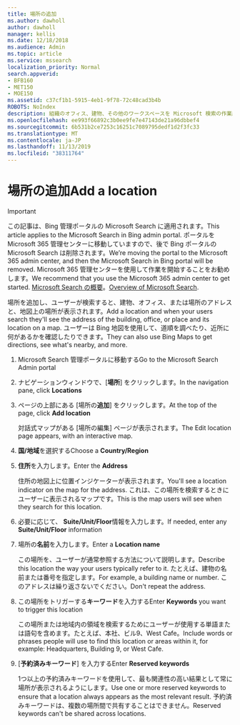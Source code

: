 ```yaml
---
title: 場所の追加
ms.author: dawholl
author: dawholl
manager: kellis
ms.date: 12/18/2018
ms.audience: Admin
ms.topic: article
ms.service: mssearch
localization_priority: Normal
search.appverid:
- BFB160
- MET150
- MOE150
ms.assetid: c37cf1b1-5915-4eb1-9f78-72c48cad3b4b
ROBOTS: NoIndex
description: 組織のオフィス、建物、その他のワークスペースを Microsoft 検索の作業結果に表示するための場所を追加する
ms.openlocfilehash: ee993f66892c3b0ee9fe7e47143de21a96dbbef4
ms.sourcegitcommit: 6b531b2ce7253c16251c7089795dedf1d2f3fc33
ms.translationtype: MT
ms.contentlocale: ja-JP
ms.lasthandoff: 11/13/2019
ms.locfileid: "38311764"
---
```

# <a name="add-a-location"></a><span data-ttu-id="648d2-103">場所の追加</span><span class="sxs-lookup"><span data-stu-id="648d2-103">Add a location</span></span>

> [!IMPORTANT]
> <span data-ttu-id="648d2-104">この記事は、Bing 管理ポータルの Microsoft Search に適用されます。</span><span class="sxs-lookup"><span data-stu-id="648d2-104">This article applies to the Microsoft Search in Bing admin portal.</span></span> <span data-ttu-id="648d2-105">ポータルを Microsoft 365 管理センターに移動していますので、後で Bing ポータルの Microsoft Search は削除されます。</span><span class="sxs-lookup"><span data-stu-id="648d2-105">We’re moving the portal to the Microsoft 365 admin center, and then the Microsoft Search in Bing portal will be removed.</span></span> <span data-ttu-id="648d2-106">Microsoft 365 管理センターを使用して作業を開始することをお勧めします。</span><span class="sxs-lookup"><span data-stu-id="648d2-106">We recommend that you use the Microsoft 365 admin center to get started.</span></span> <span data-ttu-id="648d2-107">[Microsoft Search の概要](overview-microsoft-search.md)。</span><span class="sxs-lookup"><span data-stu-id="648d2-107">[Overview of Microsoft Search](overview-microsoft-search.md).</span></span>
    
<span data-ttu-id="648d2-108">場所を追加し、ユーザーが検索すると、建物、オフィス、または場所のアドレスと、地図上の場所が表示されます。</span><span class="sxs-lookup"><span data-stu-id="648d2-108">Add a location and when your users search they'll see the address of the building, office, or place and its location on a map.</span></span> <span data-ttu-id="648d2-109">ユーザーは Bing 地図を使用して、道順を調べたり、近所に何があるかを確認したりできます。</span><span class="sxs-lookup"><span data-stu-id="648d2-109">They can also use Bing Maps to get directions, see what's nearby, and more.</span></span>
  
1. <span data-ttu-id="648d2-110">Microsoft Search 管理ポータルに移動する</span><span class="sxs-lookup"><span data-stu-id="648d2-110">Go to the Microsoft Search Admin portal</span></span>
    
2. <span data-ttu-id="648d2-111">ナビゲーションウィンドウで、[**場所**] をクリックします。</span><span class="sxs-lookup"><span data-stu-id="648d2-111">In the navigation pane, click **Locations**</span></span>
    
3. <span data-ttu-id="648d2-112">ページの上部にある [場所の**追加**] をクリックします。</span><span class="sxs-lookup"><span data-stu-id="648d2-112">At the top of the page, click **Add location**</span></span>
    
    <span data-ttu-id="648d2-113">対話式マップがある [場所の編集] ページが表示されます。</span><span class="sxs-lookup"><span data-stu-id="648d2-113">The Edit location page appears, with an interactive map.</span></span>
    
4. <span data-ttu-id="648d2-114">**国/地域**を選択する</span><span class="sxs-lookup"><span data-stu-id="648d2-114">Choose a **Country/Region**</span></span>
    
5. <span data-ttu-id="648d2-115">**住所**を入力します。</span><span class="sxs-lookup"><span data-stu-id="648d2-115">Enter the **Address**</span></span>
    
    <span data-ttu-id="648d2-116">住所の地図上に位置インジケーターが表示されます。</span><span class="sxs-lookup"><span data-stu-id="648d2-116">You'll see a location indicator on the map for the address.</span></span> <span data-ttu-id="648d2-117">これは、この場所を検索するときにユーザーに表示されるマップです。</span><span class="sxs-lookup"><span data-stu-id="648d2-117">This is the map users will see when they search for this location.</span></span>
    
6. <span data-ttu-id="648d2-118">必要に応じて、 **Suite/Unit/Floor**情報を入力します。</span><span class="sxs-lookup"><span data-stu-id="648d2-118">If needed, enter any **Suite/Unit/Floor** information</span></span> 
    
7. <span data-ttu-id="648d2-119">場所の**名前**を入力します。</span><span class="sxs-lookup"><span data-stu-id="648d2-119">Enter a **Location name**</span></span>
    
    <span data-ttu-id="648d2-120">この場所を、ユーザーが通常参照する方法について説明します。</span><span class="sxs-lookup"><span data-stu-id="648d2-120">Describe this location the way your users typically refer to it.</span></span> <span data-ttu-id="648d2-121">たとえば、建物の名前または番号を指定します。</span><span class="sxs-lookup"><span data-stu-id="648d2-121">For example, a building name or number.</span></span> <span data-ttu-id="648d2-122">このアドレスは繰り返さないでください。</span><span class="sxs-lookup"><span data-stu-id="648d2-122">Don't repeat the address.</span></span>
    
8. <span data-ttu-id="648d2-123">この場所をトリガーする**キーワード**を入力する</span><span class="sxs-lookup"><span data-stu-id="648d2-123">Enter **Keywords** you want to trigger this location</span></span> 
    
    <span data-ttu-id="648d2-124">この場所または地域内の領域を検索するためにユーザーが使用する単語または語句を含めます。たとえば、本社、ビル9、West Cafe。</span><span class="sxs-lookup"><span data-stu-id="648d2-124">Include words or phrases people will use to find this location or areas within it, for example: Headquarters, Building 9, or West Cafe.</span></span>
    
9. <span data-ttu-id="648d2-125">[**予約済みキーワード**] を入力する</span><span class="sxs-lookup"><span data-stu-id="648d2-125">Enter **Reserved keywords**</span></span>
    
    <span data-ttu-id="648d2-126">1つ以上の予約済みキーワードを使用して、最も関連性の高い結果として常に場所が表示されるようにします。</span><span class="sxs-lookup"><span data-stu-id="648d2-126">Use one or more reserved keywords to ensure that a location always appears as the most relevant result.</span></span> <span data-ttu-id="648d2-127">予約済みキーワードは、複数の場所間で共有することはできません。</span><span class="sxs-lookup"><span data-stu-id="648d2-127">Reserved keywords can't be shared across locations.</span></span>

  


